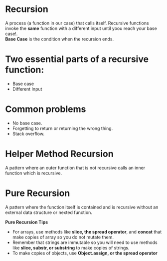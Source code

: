 # Recursion
A process (a function in our case) that calls itself. Recursive functions invoke the **same** function with a different input until yoou reach your base case!.   
**Base Case** is the condition when the recursion ends.

# Two essential parts of a recursive function:
* Base case
* Different Input

# Common problems
* No base case.
* Forgetting to return or returning the wrong thing.
* Stack overflow.

# Helper Method Recursion
A pattern where an outer function that is not recursive calls an inner function which is recursive.

# Pure Recursion
A pattern where the function itself is contained and is recursive without an external data structure or nexted function.

**Pure Recursion Tips**
* For arrays, use methods like **slice, the spread operator**, and **concat** that make copies of array so you do not mutate them.
* Remember that strings are immutable so you will need to use methods like **slice, substr, or substring** to make copies of strings.
* To make copies of objects, use **Object.assign, or the spread operator**